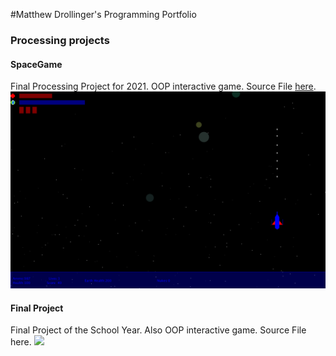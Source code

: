 
#Matthew Drollinger's Programming Portfolio

### Processing projects

#### SpaceGame
Final Processing Project for 2021. OOP interactive game. Source File [here](https://github.com/Maskie1/Coding-2-Portfolio/tree/gh-pages/src/spaceGame).
![Screenshot of Space Game](https://github.com/Maskie1/Coding-2-Portfolio/blob/gh-pages/images/SpaceGame.png?raw=true)
#### Final Project
Final Project of the School Year. Also OOP interactive game. Source File here.
![](https://github.com/Maskie1/Coding-2-Portfolio/upload/gh-pages/images)
